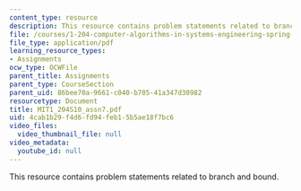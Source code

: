 ```yaml
---
content_type: resource
description: This resource contains problem statements related to branch and bound.
file: /courses/1-204-computer-algorithms-in-systems-engineering-spring-2010/4cab1b29f4d6fd94feb15b5ae18f7bc6_MIT1_204S10_assn7.pdf
file_type: application/pdf
learning_resource_types:
- Assignments
ocw_type: OCWFile
parent_title: Assignments
parent_type: CourseSection
parent_uid: 86bee70a-9661-c040-b705-41a347d30982
resourcetype: Document
title: MIT1_204S10_assn7.pdf
uid: 4cab1b29-f4d6-fd94-feb1-5b5ae18f7bc6
video_files:
  video_thumbnail_file: null
video_metadata:
  youtube_id: null
---
```

This resource contains problem statements related to branch and bound.

